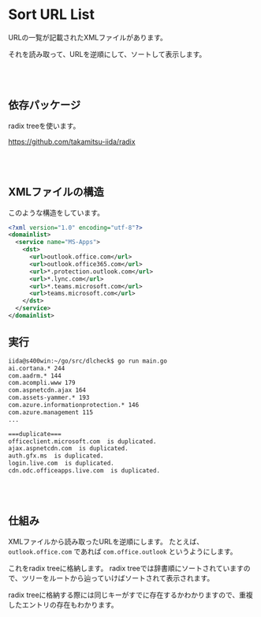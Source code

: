 # Sort URL List

URLの一覧が記載されたXMLファイルがあります。

それを読み取って、URLを逆順にして、ソートして表示します。

<br><br>

## 依存パッケージ

radix treeを使います。

https://github.com/takamitsu-iida/radix

<br><br>

## XMLファイルの構造

このような構造をしています。

```xml
<?xml version="1.0" encoding="utf-8"?>
<domainlist>
  <service name="MS-Apps">
    <dst>
      <url>outlook.office.com</url>
      <url>outlook.office365.com</url>
      <url>*.protection.outlook.com</url>
      <url>*.lync.com</url>
      <url>*.teams.microsoft.com</url>
      <url>teams.microsoft.com</url>
    </dst>
  </service>
</domainlist>
```

## 実行

```bash
iida@s400win:~/go/src/dlcheck$ go run main.go
ai.cortana.* 244
com.aadrm.* 144
com.acompli.www 179
com.aspnetcdn.ajax 164
com.assets-yammer.* 193
com.azure.informationprotection.* 146
com.azure.management 115
...

===duplicate===
officeclient.microsoft.com  is duplicated.
ajax.aspnetcdn.com  is duplicated.
auth.gfx.ms  is duplicated.
login.live.com  is duplicated.
cdn.odc.officeapps.live.com  is duplicated.
```

<br><br>

## 仕組み

XMLファイルから読み取ったURLを逆順にします。
たとえば、`outlook.office.com` であれば `com.office.outlook` というようにします。

これをradix treeに格納します。
radix treeでは辞書順にソートされていますので、ツリーをルートから辿っていけばソートされて表示されます。

radix treeに格納する際には同じキーがすでに存在するかわかりますので、重複したエントリの存在もわかります。
